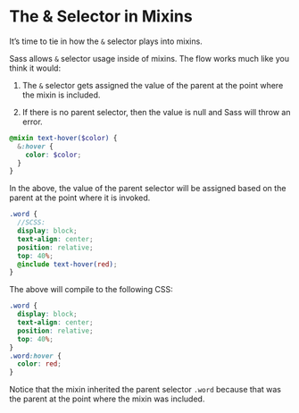 # The & Selector in Mixins

It’s time to tie in how the `&` selector plays into mixins.

Sass allows `&` selector usage inside of mixins. The flow works much like you think it would:

1. The `&` selector gets assigned the value of the parent at the point where the mixin is included.

2. If there is no parent selector, then the value is null and Sass will throw an error.

```scss
@mixin text-hover($color) {
  &:hover {
    color: $color;
  }
}
```

In the above, the value of the parent selector will be assigned based on the parent at the point where it is invoked.

```scss
.word {
  //SCSS:
  display: block;
  text-align: center;
  position: relative;
  top: 40%;
  @include text-hover(red);
}
```

The above will compile to the following CSS:

```css
.word {
  display: block;
  text-align: center;
  position: relative;
  top: 40%;
}
.word:hover {
  color: red;
}
```

Notice that the mixin inherited the parent selector `.word` because that was the parent at the point where the mixin was included.
